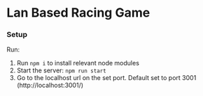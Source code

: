 # Lan Based Racing Game

### Setup

Run: 
1. Run `npm i` to install relevant node modules
2. Start the server: `npm run start`
3. Go to the localhost url on the set port. Default set to port 3001 (http://localhost:3001/)
